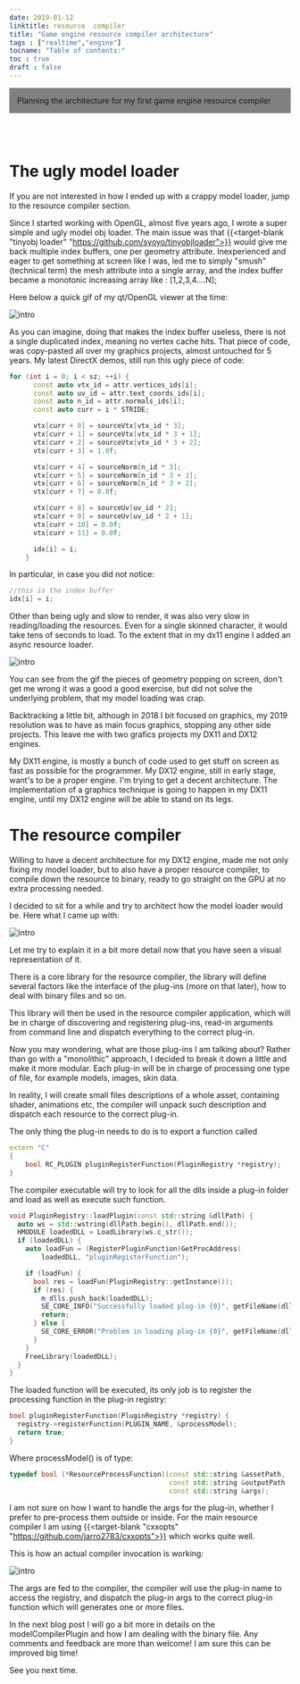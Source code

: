 ```yaml
---
date: 2019-01-12
linktitle: resource  compiler
title: "Game engine resource compiler architecture"
tags : ["realtime","engine"]
tocname: "Table of contents:"
toc : true
draft : false
---
```


<p style="background:gray;padding: 1em;">
Planning the architecture for my first game engine resource compiler
</p>

<br><br>

# The ugly model loader

If you are not interested in how I ended up with a crappy model loader, 
jump to the resource compiler section.

Since I started working with OpenGL, almost five years ago, I wrote a super simple 
and ugly model obj loader. The main issue was that  {{<target-blank "tinyobj loader" "https://github.com/syoyo/tinyobjloader">}} 
would give me back multiple index buffers, one per geometry attribute. Inexperienced 
and eager to get something at screen like I was, led me to simply "smush"(technical term) the
mesh attribute into a single array, and the index buffer became a monotonic increasing 
 array like : [1,2,3,4....N];

 Here below a quick gif of my qt/OpenGL viewer at the time:

![intro](../images/10_resource_compiler/firstOpengl.gif)

 As you can imagine, doing that makes the index buffer useless, there is 
 not a single duplicated index, meaning no vertex cache hits.
 That piece of code, was copy-pasted all over my graphics projects, almost untouched
 for 5 years. My latest DirectX demos, still run this ugly piece of code:

```c++
for (int i = 0; i < sz; ++i) {
      const auto vtx_id = attr.vertices_ids[i];
      const auto uv_id = attr.text_coords_ids[i];
      const auto n_id = attr.normals_ids[i];
      const auto curr = i * STRIDE;

      vtx[curr + 0] = sourceVtx[vtx_id * 3];
      vtx[curr + 1] = sourceVtx[vtx_id * 3 + 1];
      vtx[curr + 2] = sourceVtx[vtx_id * 3 + 2];
      vtx[curr + 3] = 1.0f;

      vtx[curr + 4] = sourceNorm[n_id * 3];
      vtx[curr + 5] = sourceNorm[n_id * 3 + 1];
      vtx[curr + 6] = sourceNorm[n_id * 3 + 2];
      vtx[curr + 7] = 0.0f;

      vtx[curr + 8] = sourceUv[uv_id * 2];
      vtx[curr + 9] = sourceUv[uv_id * 2 + 1];
      vtx[curr + 10] = 0.0f;
      vtx[curr + 11] = 0.0f;

      idx[i] = i;
    }
```

In particular, in case you did not notice:

```c++
//this is the index buffer
idx[i] = i;
```
Other than being ugly and slow to render, it was also very slow in reading/loading the resources.
Even for a single skinned character, it would take tens of seconds to load. To the extent that
in my dx11 engine I added an async resource loader.

![intro](../images/10_resource_compiler/asyncload.gif)

You can see from the gif the pieces of geometry popping on screen, don't get me wrong
it was a good a good exercise, but did not solve the underlying problem, that my model
loading was crap.


Backtracking a little bit, although in 2018 I bit focused on graphics, my
2019 resolution was to have as main focus graphics, stopping any other side projects.
This leave me with two grafics projects my DX11 and DX12 engines.

My DX11 engine, is mostly a bunch of code used to get stuff on screen as fast as possible
for the programmer. My DX12 engine, still in early stage, want's to be
a proper engine. I'm trying to get a decent architecture.
The implementation of a graphics technique is going to happen in my DX11 engine, until
my DX12 engine will be able to stand on its legs.

# The resource compiler

Willing to have a decent architecture for my DX12 engine, made me not only
fixing my model loader, but to also have a proper resource compiler, to compile down 
the resource to binary, ready to go straight on the GPU at no extra processing needed.

I decided to sit for a while and try to architect how the model loader would be.
Here what I came up with:

![intro](../images/10_resource_compiler/resourceCompiler.jpg)

Let me try to explain it in a bit more detail now that you have seen a visual 
representation of it.

There is a core library for the resource compiler, the library will define several
factors like the interface of the plug-ins (more on that later), how to deal with binary
files and so on.

This library will then be used in the resource compiler application, which will be in
charge of discovering and registering plug-ins, read-in arguments from command line and
dispatch everything to the correct plug-in.

Now you may wondering, what are those plug-ins I am talking about? Rather than go with a "monolithic"
approach, I decided to break it down a little and make it more modular. Each
plug-in will be in charge of processing one type of file, for example models, 
images, skin data.

In reality, I will create small files descriptions of a whole asset, containing
shader, animations etc, the compiler will unpack such description and dispatch each
resource to the correct plug-in.

The only thing the plug-in needs to do is to export a function called

```c++
extern "C"
{
	bool RC_PLUGIN pluginRegisterFunction(PluginRegistry *registry);
}
```
The compiler executable will try to look for all the dlls 
inside a plug-in folder and load as well as execute such function.

```c++
void PluginRegistry::loadPlugin(const std::string &dllPath) {
  auto ws = std::wstring(dllPath.begin(), dllPath.end());
  HMODULE loadedDLL = LoadLibrary(ws.c_str());
  if (loadedDLL) {
    auto loadFun = (RegisterPluginFunction)GetProcAddress(
        loadedDLL, "pluginRegisterFunction");

    if (loadFun) {
      bool res = loadFun(PluginRegistry::getInstance());
      if (res) {
        m_dlls.push_back(loadedDLL);
        SE_CORE_INFO("Successfully loaded plug-in {0}", getFileName(dllPath));
        return;
      } else {
        SE_CORE_ERROR("Problem in loading plug-in {0}", getFileName(dllPath));
      }
    }
    FreeLibrary(loadedDLL);
  }
}
```

The loaded function will be executed, its only job is to register the processing
function in the plug-in registry:

```c++
bool pluginRegisterFunction(PluginRegistry *registry) {
  registry->registerFunction(PLUGIN_NAME, &processModel);
  return true;
}
```

Where processModel() is of type:
```c++
typedef bool (*ResourceProcessFunction)(const std::string &assetPath,
                                        const std::string &outputPath
										const std::string &args);
```
I am not sure on how I want to handle the args for the plug-in, whether I prefer to pre-process
them outside or inside. For the main resource compiler I am using {{<target-blank "cxxopts" "https://github.com/jarro2783/cxxopts">}}
which works quite well.

This is how an actual compiler invocation is working:

![intro](../images/10_resource_compiler/resourceCompilation.jpg)

The args are fed to the compiler, the compiler will use the plug-in name to access the
registry, and dispatch the plug-in args to the correct plug-in function which will
generates one or more files.

In the next blog post I will go a bit more in details on the modelCompilerPlugin and
how I am dealing with the binary file.
Any comments and feedback are more than welcome! I am sure this can be improved
big time!

See you next time.
